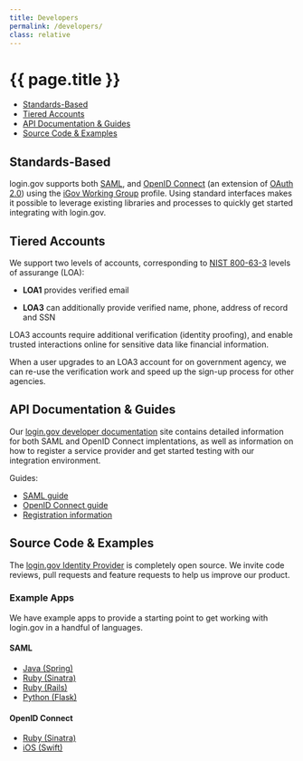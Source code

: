 ```yaml
---
title: Developers
permalink: /developers/
class: relative
---
```


<div class="bg-navy">
  <div class="container cntnr-wide px2 py3">
    <h1 class="m0 white">
      {{ page.title }}
    </h1>
  </div>
</div>

<div class="bg-white">
<div class="container cntnr-wide px2 pt4 pb5" markdown="1">

<!-- MarkdownTOC depth="1" autolink="true" bracket="round" -->

- [Standards-Based](#standards-based)
- [Tiered Accounts](#tiered-accounts)
- [API Documentation & Guides](#api-documentation--guides)
- [Source Code & Examples](#source-code--examples)

<!-- /MarkdownTOC -->

## Standards-Based

login.gov supports both [SAML](https://en.wikipedia.org/wiki/Security_Assertion_Markup_Language), and
[OpenID Connect](https://openid.net/specs/openid-connect-core-1_0.html) (an extension of
[OAuth 2.0](https://tools.ietf.org/html/rfc6749)) using the
[iGov Working Group](https://openid.net/wg/igov/) profile. Using standard
interfaces makes it possible to leverage existing libraries and processes to
quickly get started integrating with login.gov.

## Tiered Accounts

We support two levels of accounts, corresponding to
[NIST 800-63-3](https://pages.nist.gov/800-63-3/) levels of assurange (LOA):

- **LOA1** provides verified email

- **LOA3** can additionally provide verified name, phone, address of record and SSN

LOA3 accounts require additional verification (identity proofing), and enable
trusted interactions online for sensitive data like financial information.

When a user upgrades to an LOA3 account for on government agency, we can re-use
the verification work and speed up the sign-up process for other agencies.

## API Documentation & Guides

Our [login.gov developer documentation](https://pages.18f.gov/identity-dev-docs) site contains
detailed information for both SAML and OpenID Connect implentations, as well as information on how
to register a service provider and get started testing with our integration environment.

Guides:

- [SAML guide](https://pages.18f.gov/identity-dev-docs/saml/)
- [OpenID Connect guide](https://pages.18f.gov/identity-dev-docs/openid-connect/)
- [Registration information](https://pages.18f.gov/identity-dev-docs/register/)

## Source Code & Examples

The [login.gov Identity Provider](https://github.com/18f/identity-idp) is completely open source.
We invite code reviews, pull requests and feature requests to help us improve our product.

### Example Apps

We have example apps to provide a starting point to get working with login.gov in a handful of languages.

#### SAML

- [Java (Spring)](https://github.com/18F/identity-sp-java)
- [Ruby (Sinatra)](https://github.com/18F/identity-sp-sinatra)
- [Ruby (Rails)](https://github.com/18F/identity-sp-rails)
- [Python (Flask)](https://github.com/18F/identity-sp-python)

#### OpenID Connect

- [Ruby (Sinatra)](https://github.com/18F/identity-openidconnect-sinatra)
- [iOS (Swift)](https://github.com/18F/identity-openidconnect-ios-client)

</div>
</div>
